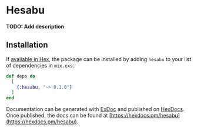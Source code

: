 # Hesabu

**TODO: Add description**

## Installation

If [available in Hex](https://hex.pm/docs/publish), the package can be installed
by adding `hesabu` to your list of dependencies in `mix.exs`:

```elixir
def deps do
  [
    {:hesabu, "~> 0.1.0"}
  ]
end
```

Documentation can be generated with [ExDoc](https://github.com/elixir-lang/ex_doc)
and published on [HexDocs](https://hexdocs.pm). Once published, the docs can
be found at [https://hexdocs.pm/hesabu](https://hexdocs.pm/hesabu).

